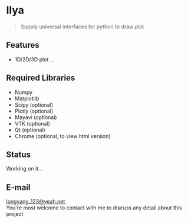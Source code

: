 # Ilya
> Supply universal interfaces for python to draw plot

## Features
+ 1D/2D/3D plot
...

## Required Libraries
+ Numpy
+ Matplotlib
+ Scipy (optional)
+ Plotly (optional)
+ Mayavi (optional)
+ VTK (optional)
+ Qt (optional)
+ Chrome (optional, to view html version)

## Status
Working on it...

## E-mail
longyang_123@yeah.net  
You're most welcome to contact with me to discuss any detail about this project